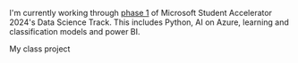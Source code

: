 ---
---

I'm currently working through [phase 1] of Microsoft Student Accelerator 2024's Data Science Track. This includes Python, AI on Azure, learning and classification models and power BI. 

My class project 




[phase 1]: https://github.com/NZMSA/2024-Phase-1
[Github]: https://github.com/kvnstv1
[resume]: https://demo.nurlan.co/hugo-vitae/
[email]: satke569@student.otago.ac.nz
